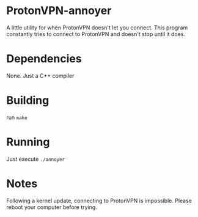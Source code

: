 # ProtonVPN-annoyer
A little utility for when ProtonVPN doesn't let you connect. This program constantly tries to connect to ProtonVPN and doesn't stop until it does.

# Dependencies
None. Just a C++ compiler

# Building
run ```make```

# Running
Just execute `./annoyer`

# Notes
Following a kernel update, connecting to ProtonVPN is impossible. Please reboot your computer before trying.
